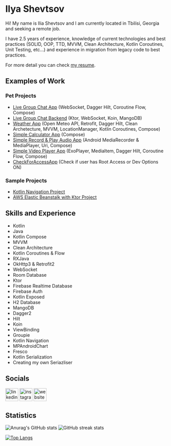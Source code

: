 # Ilya Shevtsov
Hi! My name is Ilia Shevtsov and I am currently located in Tbilisi, Georgia and seeking a remote job.

I have 2.5 years of experience, knowledge of current technologies and best practices (SOLID, OOP, TTD, MVVM, Clean Architecture, Kotlin Coroutines, Unit Testing, etc...) and experience in migration from legacy code to best practices. 

For more detail you can check [my resume](https://drive.google.com/file/d/1b2elYS9DvsbTWNX-pqiMFOqgpcXk2wcM/view?usp=sharing).

## Examples of Work
### Pet Projects
- [Live Group Chat App](https://github.com/ilya-shevtsov/ChatApp) (WebSocket, Dagger Hilt, Coroutine Flow, Compose)
- [Live Group Chat Backend](https://github.com/ilya-shevtsov/ChatAppBackend) (Ktor, WebSocket, Koin, MangoDB)
- [Weather App](https://github.com/ilya-shevtsov/WeatherApp/tree/master) (Open Meteo API, Retrofit, Dagger Hilt, Clean Archetecture, MVVM, LocationManager, Kotlin Coroutines, Compose)
- [Simple Calculator App](https://github.com/ilya-shevtsov/SimpleCalculatorApp) (Compose)
- [Simple Record & Play Audio App](https://github.com/ilya-shevtsov/RecordAndPlayAudioApp/tree/master) (Android MediaRecorder & MediaPlayer, Uri, Compose)
- [Simple Video Player App](https://github.com/ilya-shevtsov/VideoPlayerApp) (ExoPlayer, MediaItem, Dagger Hilt, Coroutine Flow, Compose)
- [CheckForAccessApp](https://github.com/ilya-shevtsov/CheckForAccessApp) (Check if user has Root Access or Dev Options ON)

### Sample Projects 
- [Kotlin Navigation Project](https://github.com/ilya-shevtsov/Kotlin-Navigation-Project)
- [AWS Elastic Beanstalk with Ktor Project](https://github.com/ilya-shevtsov/AWS-Elastic-Beanstalk-Ktor-Sample-Project)


## Skills and Experience
- Kotlin 
- Java
- Kotlin Compose
- MVVM
- Clean Architecture
- Kotlin Coroutines & Flow
- RXJava
- OkHttp3 & Retrofit2
- WebSocket
- Room Database
- Ktor
- Firebase Realtime Database
- Firebase Auth
- Kotlin Exposed
- H2 Database
- MangoDB
- Dagger2
- Hilt
- Koin
- ViewBinding
- Groupie
- Kotlin Navigation
- MPAndroidChart
- Fresco
- Kotlin Serialization
- Creating my own Seriazliser

## Socials

[<img src='https://cdn.jsdelivr.net/npm/simple-icons@3.0.1/icons/linkedin.svg' alt='linkedin' height='40'>](https://www.linkedin.com/in/ilia-shevtsov-android/)  [<img src='https://cdn.jsdelivr.net/npm/simple-icons@3.0.1/icons/instagram.svg' alt='instagram' height='40'>](https://www.instagram.com/princeofroyalnothing/)  [<img src='https://cdn.jsdelivr.net/npm/simple-icons@3.0.1/icons/medium.svg' alt='website' height='40'>](https://medium.com/@iliashevtsov)  

## Statistics
![Anurag's GitHub stats](https://github-readme-stats.vercel.app/api?username=ilya-shevtsov&count_private=true&show_icons=true)
![GitHub streak stats](https://github-readme-streak-stats.herokuapp.com/?user=ilya-shevtsov)

[![Top Langs](https://github-readme-stats.vercel.app/api/top-langs/?username=ilya-shevtsov&layout=compact)](https://github.com/anuraghazra/github-readme-stats)
